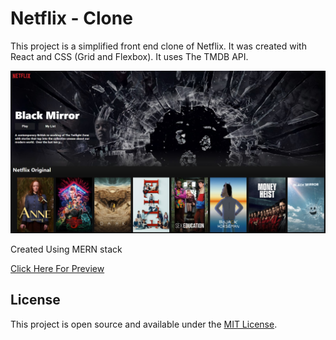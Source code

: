 
# Netflix - Clone

This project is a simplified front end clone of Netflix. 
It was created with React and CSS (Grid and Flexbox). It uses The TMDB API.

![example-site](https://raw.githubusercontent.com/superneutrino8/netlfix-clone/master/src/NetflixClone.jpg)

Created Using MERN stack

[Click Here For Preview](https://netflix-clone-b01d5.web.app/)

## License

This project is open source and available under the [MIT License](LICENSE.md).
